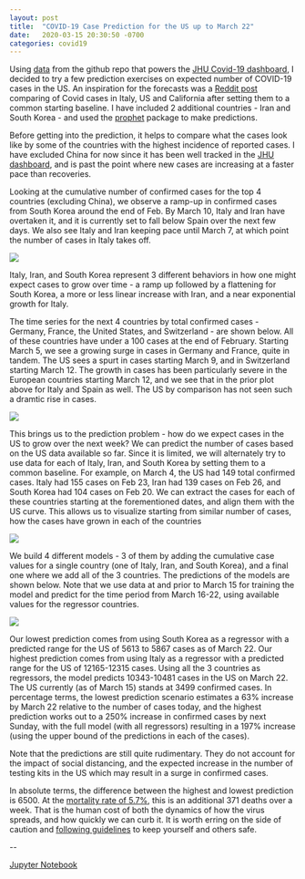 ```yaml
---
layout: post
title:  "COVID-19 Case Prediction for the US up to March 22"
date:   2020-03-15 20:30:50 -0700
categories: covid19
---
```


Using [data][jhu-data] from the github repo that powers the [JHU Covid-19 dashboard](), I decided to try a few prediction exercises on expected number of COVID-19 cases in the US. An inspiration for the forecasts was a [Reddit post][red-covid19] comparing of Covid cases in Italy, US and California after setting them to a common starting baseline. I have included 2 additional countries - Iran and South Korea - and used the [prophet][prophet] package to make predictions. 

Before getting into the prediction, it helps to compare what the cases look like by some of the countries with the highest incidence of reported cases. I have excluded China for now since it has been well tracked in the [JHU dashboard][jhu-dash], and is past the point where new cases are increasing at a faster pace than recoveries. 

Looking at the cumulative number of confirmed cases for the top 4 countries (excluding China), we observe a ramp-up in confirmed cases from South Korea around the end of Feb. By March 10, Italy and Iran have overtaken it, and it is currently set to fall below Spain over the next few days. We also see Italy and Iran keeping pace until March 7, at which point the number of cases in Italy takes off. 

<img src="{{site.baseurl}}/assets/images/top1_4_cases.png">

Italy, Iran, and South Korea represent 3 different behaviors in how one might expect cases to grow over time - a ramp up followed by a flattening for South Korea, a more or less linear increase with Iran, and a near exponential growth for Italy. 


The time series for the next 4 countries by total confirmed cases - Germany, France, the United States, and Switzerland - are shown below. All of these countries have under a 100 cases at the end of February. Starting March 5, we see a growing surge in cases in Germany and France, quite in tandem. The US sees a spurt in cases starting March 9, and in Switzerland starting March 12. The growth in cases has been particularly severe in the European countries starting March 12, and we see that in the prior plot above for Italy and Spain as well. The US by comparison has not seen such a dramtic rise in cases. 

<img src="{{site.baseurl}}/assets/images/top5_8_cases.png">

This brings us to the prediction problem - how do we expect cases in the US to grow over the next week? We can predict the number of cases based on the US data available so far. Since it is limited, we will alternately try to use data for each of Italy, Iran, and South Korea by setting them to a common baseline. For example, on March 4, the US had 149 total confirmed cases. Italy had 155 cases on Feb 23, Iran had 139 cases on Feb 26, and South Korea had 104 cases on Feb 20. We can extract the cases for each of these countries starting at the forementioned dates, and align them with the US curve. This allows us to visualize starting from similar number of cases, how the cases have grown in each of the countries

<img src="{{site.baseurl}}/assets/images/us_baselined_cases.png">

We build 4 different models - 3 of them by adding the cumulative case values for a single country (one of Italy, Iran, and South Korea), and a final one where we add all of the 3 countries. The predictions of the models are shown below. Note that we use data at and prior to March 15 for training the model and predict for the time period from March 16-22, using available values for the regressor countries. 

<img src="{{site.baseurl}}/assets/images/us_predictions_march16_22.png">

Our lowest prediction comes from using South Korea as a regressor with a predicted range for the US of 5613 to 5867 cases as of March 22. Our highest prediction comes from using Italy as a regressor with a predicted range for the US of 12165-12315 cases. Using all the 3 countries as regressors, the model predicts 10343-10481 cases in the US on March 22. The US currently (as of March 15) stands at 3499 confirmed cases. In percentage terms, the lowest prediction scenario estimates a 63% increase by March 22 relative to the number of cases today, and the highest prediction works out to a 250% increase in confirmed cases by next Sunday, with the full model (with all regressors) resulting in a 197% increase (using the upper bound of the predictions in each of the cases).

Note that the predictions are still quite rudimentary. They do not account for the impact of social distancing, and the expected increase in the number of testing kits in the US which may result in a surge in confirmed cases. 

In absolute terms, the difference between the highest and lowest prediction is 6500. At the [mortality rate of 5.7%][lancet], this is an additional 371 deaths over a week. That is the human cost of both the dynamics of how the virus spreads, and how quickly we can curb it. It is worth erring on the side of caution and [following guidelines][cdc] to keep yourself and others safe. 

--

[Jupyter Notebook][nb] 


[jhu-data]: https://github.com/CSSEGISandData/COVID-19
[jhu-dash]: https://gisanddata.maps.arcgis.com/apps/opsdashboard/index.html#/bda7594740fd40299423467b48e9ecf6
[red-covid19]: https://www.reddit.com/r/dataisbeautiful/comments/fiun99/oc_comparison_of_italy_usa_and_california_covid19
[prophet]: https://facebook.github.io/prophet/
[lancet]: https://www.thelancet.com/journals/laninf/article/PIIS1473-3099(20)30195-X/fulltext
[cdc]: https://www.cdc.gov/coronavirus/2019-ncov/prepare/index.html
[nb]: https://github.com/niranjansh/covid19/blob/master/Covid_prediction_march16_22.ipynb